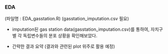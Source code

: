 ### EDA
(파일명 : EDA_gasstation.R) (gasstation_imputation.csv 필요)
- imputation된 gas station data(gasstation_imputation.csv)를 통하여, 자치구별 각 독립변수들의 분포 상황을 확인해보았다.

- 간략한 결과 요약 (결과와 관련된 plot 위주로 활용 예정)
